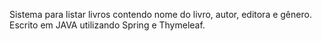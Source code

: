 Sistema para listar livros contendo nome do livro, autor, editora e gênero.
Escrito em JAVA utilizando Spring e Thymeleaf.
